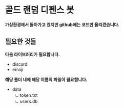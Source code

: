 # 골드 랜덤 디펜스 봇
**가상환경에서 돌아가고 있지만 github에는 코드만 올리겠습니다.**

## 필요한 것들
**다음 라이브러리가 필요합니다.**
- discord
- emoji  
  
**해당 폴더 내에 해당 이름의 파일이 필요합니다.**  
- data  
&nbsp; ㄴ token.txt  
&nbsp; ㄴ users.db
